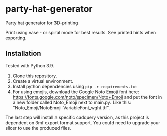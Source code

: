# party-hat-generator
Party hat generator for 3D-printing

Print using vase - or spiral mode for best results. See printed hints when exporting.


## Installation
Tested with Python 3.9.
1. Clone this repository.
2. Create a virtual environment.
3. Install python dependencies using `pip -r requirements.txt`
4. For using emojis, download the Google Noto Emoji font here: https://fonts.google.com/noto/specimen/Noto+Emoji and put the font in a new folder called Noto_Emoji next to main.py. Like this: "Noto_Emoji/NotoEmoji-VariableFont_wght.ttf".


The last step will install a specific cadquery version, as this project is dependent on 3mf export format support. You could need to upgrade your slicer to use the produced files.